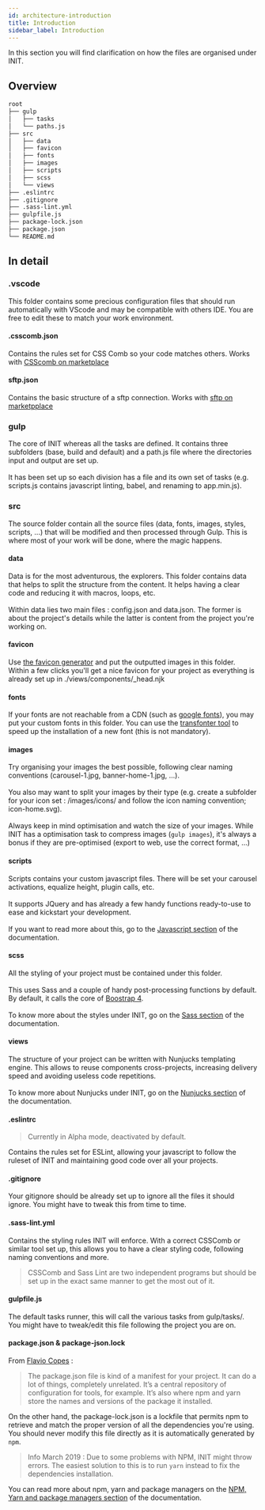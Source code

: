 ```yaml
---
id: architecture-introduction
title: Introduction
sidebar_label: Introduction
---
```

In this section you will find clarification on how the files are organised under INIT.

## Overview

```bash
root
├── gulp
│   ├── tasks
│   └── paths.js
├── src
│   ├── data
│   ├── favicon
│   ├── fonts
│   ├── images
│   ├── scripts
│   ├── scss
│   └── views
├── .eslintrc
├── .gitignore
├── .sass-lint.yml
├── gulpfile.js
├── package-lock.json
├── package.json
└── README.md
```
## In detail

### .vscode

This folder contains some precious configuration files that should run automatically with VScode and may be compatible with others IDE. You are free to edit these to match your work environment.

#### .csscomb.json

Contains the rules set for CSS Comb so your code matches others. 
Works with [CSScomb on marketplace](https://marketplace.visualstudio.com/items?itemName=mrmlnc.vscode-csscomb)

#### sftp.json

Contains the basic structure of a sftp connection. Works with [sftp on marketpplace](https://marketplace.visualstudio.com/items?itemName=liximomo.sftp)

### gulp

The core of INIT whereas all the tasks are defined. It contains three subfolders (base, build and default) and a path.js file where the directories input and output are set up.
\
\
It has been set up so each division has a file and its own set of tasks (e.g. scripts.js contains javascript linting, babel, and renaming to app.min.js).

### src

The source folder contain all the source files (data, fonts, images, styles, scripts, ...) that will be modified and then processed through Gulp. This is where most of your work will be done, where the magic happens.

#### data

Data is for the most adventurous, the explorers. This folder contains data that helps to split the structure from the content. It helps having a clear code and reducing it with macros, loops, etc.
\
\
Within data lies two main files : config.json and data.json. The former is about the project's details while the latter is content from the project you're working on.

#### favicon

Use [the favicon generator](https://favicon.io/favicon-converter/) and put the outputted images in this folder. Within a few clicks you'll get a nice favicon for your project as everything is already set up in  ./views/components/_head.njk

#### fonts

If your fonts are not reachable from a CDN (such as [google fonts](https://fonts.google.com/)), you may put your custom fonts in this folder. You can use the [transfonter tool](https://transfonter.org/) to speed up the installation of a new font (this is not mandatory).

#### images

Try organising your images the best possible, following clear naming conventions (carousel-1.jpg, banner-home-1.jpg, ...).
\
\
You also may want to split your images by their type (e.g. create a subfolder for your icon set : /images/icons/ and follow the icon naming convention; icon-home.svg).
\
\
Always keep in mind optimisation and watch the size of your images. While INIT has a optimisation task to compress images (`gulp images`), it's always a bonus if they are pre-optimised (export to web, use the correct format, ...)

#### scripts

Scripts contains your custom javascript files. There will be set your carousel activations, equalize height, plugin calls, etc.
\
\
It supports JQuery and has already a few handy functions ready-to-use to ease and kickstart your development.
\
\
If you want to read more about this, go to the [Javascript section](architecture-javascript.md) of the documentation.

#### scss

All the styling of your project must be contained under this folder.
\
\
This uses Sass and a couple of handy post-processing functions by default. By default, it calls the core of [Boostrap 4](https://getbootstrap.com/).
\
\
To know more about the styles under INIT, go on the [Sass section](architecture-sass.md) of the documentation.

#### views

The structure of your project can be written with Nunjucks templating engine. This allows to reuse components cross-projects, increasing delivery speed and avoiding useless code repetitions.
\
\
To know more about Nunjucks under INIT, go on the [Nunjucks section](architecture-nunjucks.md) of the documentation.

#### .eslintrc

> Currently in Alpha mode, deactivated by default.

Contains the rules set for ESLint, allowing your javascript to follow the ruleset of INIT and maintaining good code over all your projects.

#### .gitignore

Your gitignore should be already set up to ignore all the files it should ignore. You might have to tweak this from time to time.

#### .sass-lint.yml

Contains the styling rules INIT will enforce. With a correct CSSComb or similar tool set up, this allows you to have a clear styling code, following naming conventions and more.

> CSSComb and Sass Lint are two independent programs but should be set up in the exact same manner to get the most out of it.

#### gulpfile.js

The default tasks runner, this will call the various tasks from gulp/tasks/. You might have to tweak/edit this file following the project you are on.

#### package.json & package-json.lock

From [Flavio Copes](https://flaviocopes.com/package-json/) :
> The package.json file is kind of a manifest for your project. It can do a lot of things, completely unrelated. It’s a central repository of configuration for tools, for example. It’s also where npm and yarn store the names and versions of the package it installed.

On the other hand, the package-lock.json is a lockfile that permits npm to retrieve and match the proper version of all the dependencies you're using. You should never modify this file directly as it is automatically generated by `npm`.

> Info March 2019 :  Due to some problems with NPM, INIT might throw errors. The easiest solution to this is to run `yarn` instead to fix the dependencies installation.

You can read more about npm, yarn and package managers on the [NPM, Yarn and package managers section](../advanced/advanced-package-manager.md) of the documentation.
